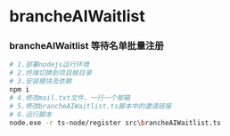 # brancheAIWaitlist
### brancheAIWaitlist 等待名单批量注册

```bash
# 1.部署nodejs运行环境
# 2.终端切换到项目根目录
# 3.安装模块及依赖
npm i
# 4.修改mail.txt文件，一行一个邮箱
# 5.修改brancheAIWaitlist.ts脚本中的邀请链接
# 6.运行脚本
node.exe -r ts-node/register src\brancheAIWaitlist.ts
```
